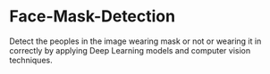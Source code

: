 # Face-Mask-Detection
 Detect the peoples in the image wearing mask or not or wearing it in correctly by applying Deep Learning models and computer vision techniques.
